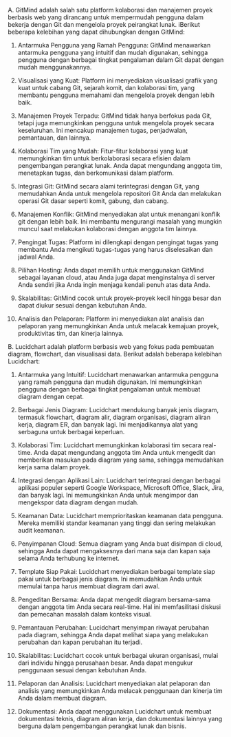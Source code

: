 A. GitMind adalah salah satu platform kolaborasi dan manajemen proyek berbasis web yang dirancang untuk mempermudah pengguna dalam bekerja dengan Git dan mengelola proyek peirangkat lunak. iBerikut beberapa kelebihan yang dapat dihubungkan dengan GitMind:

1. Antarmuka Pengguna yang Ramah Pengguna: GitMind menawarkan antarmuka pengguna yang intuitif dan mudah digunakan, sehingga pengguna dengan berbagai tingkat pengalaman dalam Git dapat dengan mudah menggunakannya.

2. Visualisasi yang Kuat: Platform ini menyediakan visualisasi grafik yang kuat untuk cabang Git, sejarah komit, dan kolaborasi tim, yang membantu pengguna memahami dan mengelola proyek dengan lebih baik.

3. Manajemen Proyek Terpadu: GitMind tidak hanya berfokus pada Git, tetapi juga memungkinkan pengguna untuk mengelola proyek secara keseluruhan. Ini mencakup manajemen tugas, penjadwalan, pemantauan, dan lainnya.

4. Kolaborasi Tim yang Mudah: Fitur-fitur kolaborasi yang kuat memungkinkan tim untuk berkolaborasi secara efisien dalam pengembangan perangkat lunak. Anda dapat mengundang anggota tim, menetapkan tugas, dan berkomunikasi dalam platform.

5. Integrasi Git: GitMind secara alami terintegrasi dengan Git, yang memudahkan Anda untuk mengelola repositori Git Anda dan melakukan operasi Git dasar seperti komit, gabung, dan cabang.

6. Manajemen Konflik: GitMind menyediakan alat untuk menangani konflik git dengan lebih baik. Ini membantu mengurangi masalah yang mungkin muncul saat melakukan kolaborasi dengan anggota tim lainnya.

7. Pengingat Tugas: Platform ini dilengkapi dengan pengingat tugas yang membantu Anda mengikuti tugas-tugas yang harus diselesaikan dan jadwal Anda.

8. Pilihan Hosting: Anda dapat memilih untuk menggunakan GitMind sebagai layanan cloud, atau Anda juga dapat menginstalnya di server Anda sendiri jika Anda ingin menjaga kendali penuh atas data Anda.

9. Skalabilitas: GitMind cocok untuk proyek-proyek kecil hingga besar dan dapat diukur sesuai dengan kebutuhan Anda.

10. Analisis dan Pelaporan: Platform ini menyediakan alat analisis dan pelaporan yang memungkinkan Anda untuk melacak kemajuan proyek, produktivitas tim, dan kinerja lainnya.



B. Lucidchart adalah platform berbasis web yang fokus pada pembuatan diagram, flowchart, dan visualisasi data. Berikut adalah beberapa kelebihan Lucidchart:

1. Antarmuka yang Intuitif: Lucidchart menawarkan antarmuka pengguna yang ramah pengguna dan mudah digunakan. Ini memungkinkan pengguna dengan berbagai tingkat pengalaman untuk membuat diagram dengan cepat.

2. Berbagai Jenis Diagram: Lucidchart mendukung banyak jenis diagram, termasuk flowchart, diagram alir, diagram organisasi, diagram aliran kerja, diagram ER, dan banyak lagi. Ini menjadikannya alat yang serbaguna untuk berbagai keperluan.

3. Kolaborasi Tim: Lucidchart memungkinkan kolaborasi tim secara real-time. Anda dapat mengundang anggota tim Anda untuk mengedit dan memberikan masukan pada diagram yang sama, sehingga memudahkan kerja sama dalam proyek.

4. Integrasi dengan Aplikasi Lain: Lucidchart terintegrasi dengan berbagai aplikasi populer seperti Google Workspace, Microsoft Office, Slack, Jira, dan banyak lagi. Ini memungkinkan Anda untuk mengimpor dan mengekspor data diagram dengan mudah.

5. Keamanan Data: Lucidchart memprioritaskan keamanan data pengguna. Mereka memiliki standar keamanan yang tinggi dan sering melakukan audit keamanan.

6. Penyimpanan Cloud: Semua diagram yang Anda buat disimpan di cloud, sehingga Anda dapat mengaksesnya dari mana saja dan kapan saja selama Anda terhubung ke internet.

7. Template Siap Pakai: Lucidchart menyediakan berbagai template siap pakai untuk berbagai jenis diagram. Ini memudahkan Anda untuk memulai tanpa harus membuat diagram dari awal.

8. Pengeditan Bersama: Anda dapat mengedit diagram bersama-sama dengan anggota tim Anda secara real-time. Hal ini memfasilitasi diskusi dan pemecahan masalah dalam konteks visual.

9. Pemantauan Perubahan: Lucidchart menyimpan riwayat perubahan pada diagram, sehingga Anda dapat melihat siapa yang melakukan perubahan dan kapan perubahan itu terjadi.

10. Skalabilitas: Lucidchart cocok untuk berbagai ukuran organisasi, mulai dari individu hingga perusahaan besar. Anda dapat mengukur penggunaan sesuai dengan kebutuhan Anda.

11. Pelaporan dan Analisis: Lucidchart menyediakan alat pelaporan dan analisis yang memungkinkan Anda melacak penggunaan dan kinerja tim Anda dalam membuat diagram.

12. Dokumentasi: Anda dapat menggunakan Lucidchart untuk membuat dokumentasi teknis, diagram aliran kerja, dan dokumentasi lainnya yang berguna dalam pengembangan perangkat lunak dan bisnis.
